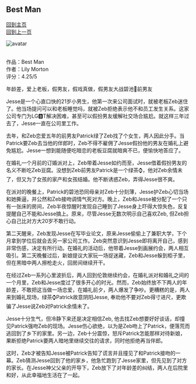 ## Best Man
[回到主页](https://boheme130.github.io/Fiction.git.io/) <br>
[回到上一页](https://boheme130.github.io/LilyMorton.git.io/)

![avatar](https://ctl.s6img.com/society6/img/qVCzqLsLFLhU6akvA1fF7fb3gwc/w_1500/prints/~artwork/s6-0018/a/6499479_13574074/~~/gay-marriage-ge5-prints.jpg)
<br>
<br>


作品：Best Man <br>
作者：Lily Morton <br>
评分：4.25/5 <br>

年龄差，爱上老板，假男友，假戏真做，假男友大战碧池🍵前男友

Jesse是一个心直口快的21岁小男生，他第一次来公司面试时，就被老板Zeb迷住了。他当场提问可以和老板睡觉吗，就被Zeb拒绝表示他不和员工发生关系。这家公司专门为LG🅱️T解决困难，甚至可以假扮男友缓解社交场合尴尬。就这样三年过去了，Jesse一直在公司里工作。

去年，和Zeb恋爱五年的前男友Patrick绿了Zeb找了个女生，两人因此分手。当Patrick要Zeb去当他的伴郎时，Zeb不得不雇佣了Jesse假扮他的男友在婚礼上避免尴尬。Jesse一想到能随便吃暗恋的老板豆腐就暗爽不已，便愉快地答应了。

在婚礼一个月前的订婚派对上，Zeb带着Jesse如约而至，Jesse借着假扮男友的名义不断吃Zeb豆腐。没想到Zeb前男友Patrick是一个绿茶⌚️，他对Zeb余情未了，但又为了女孩的家产和女孩结婚。他不断诱惑Zeb，弄得Jesse很不爽。

在派对的晚餐上，Patrick的碧池恐同母亲对Zeb十分刻薄，Jesse护Zeb心切当场和她撕逼，并公然和Zeb接吻调情气死对方。晚上，Zeb和Jesse被分配了一个只有一张床的房间，Zeb半夜惊醒时发现自己睡到了Jesse身上吓得大惊失色，反复提醒自己不能和Jesse搞上。原来，尽管Jesse无数次明示自己喜欢Zeb, 但Zeb担心自己比对方大20岁不敢行动。

第二天醒来，Zeb发现Jesse在写毕业论文，原来Jesse偷偷上了兼职大学，下个月拿到学位后就会去另一家公司工作。Zeb突然意识到Jesse即将离开自己，感到非常伤感，决定有所行动。在婚礼的活动后，他带着Jesse到画展约会，两人相互吸引。第二天晚餐过后，新娘提议大家玩一场捉迷藏，Zeb和Jesse躲到柜子里，但在黑暗中两人擦枪走火，回房间继续开干。

在经过Zeb一系列心里波折后，两人回到伦敦继续约会，在婚礼派对和婚礼之间的一个月里，Zeb和Jesse度过了很多开心的时光。然而，Zeb始终放不下两人的年龄差，不敢把这当做一场恋爱，在婚礼前夕，两人爆发了争吵。更糟糕的是，两人来到婚礼现场，绿茶⌚️Patrick故意阴阳Jesse, 奉劝他不要对Zeb得寸进尺，更欺骗了Jesse说Zeb对Patrick余情未了。

Jesse十分生气，但冷静下来还是决定相信Zeb, 他去找Zeb想要好好谈话，却撞见Patrick强吻Zeb的现场。Jesse伤心欲绝，以为是Zeb吻上了Patrick，便落荒而逃回到了乡下的家里。另一边，Zeb十分震惊，怒斥Patrick怎能那样对待新娘，果断拒绝Patrick要两人暗地里继续交往的请求，同时他拒绝再当伴郎。

这时，Zeb才被告知Jesse被Patrick告知了谎言并且撞见了和Patrick接吻的一幕。Zeb猜测Jesse回到了他的家乡，他急忙跑到了Jesse家里，但先见到了对方的家长。在Jesse神父父亲的开导下，Zeb放下了对年龄差的纠结，两人在后院里和好，从此幸福地生活在了一起。
